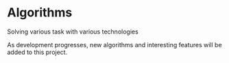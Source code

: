 # Algorithms
Solving various task with various technologies

As development progresses, new algorithms and interesting features will be added to this project.
